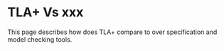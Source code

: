 # TLA+ Vs xxx
This page describes how does TLA+ compare to over specification and model checking tools.
